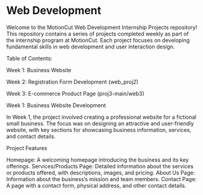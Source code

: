 # Web Development 
Welcome to the MotionCut Web Development Internship Projects repository! This repository contains a series of projects completed weekly as part of the internship program at MotionCut. Each project focuses on developing fundamental skills in web development and user interaction design.

Table of Contents:

Week 1: Business Website 

Week 2: Registration Form Development (web_proj2)

Week 3: E-commerce Product Page (proj3-main/web3)

Week 1: Business Website Development

In Week 1, the project involved creating a professional website for a fictional small business. The focus was on designing an attractive and user-friendly website, with key sections for showcasing business information, services, and contact details.

Project Features

Homepage: A welcoming homepage introducing the business and its key offerings.
Services/Products Page: Detailed information about the services or products offered, with descriptions, images, and pricing.
About Us Page: Information about the business’s mission and team members.
Contact Page: A page with a contact form, physical address, and other contact details.
